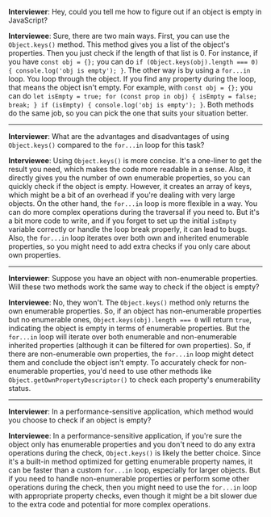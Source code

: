 **Interviewer**: Hey, could you tell me how to figure out if an object is empty in JavaScript?

**Interviewee**: Sure, there are two main ways. First, you can use the `Object.keys()` method. This method gives you a list of the object's properties. Then you just check if the length of that list is 0. For instance, if you have `const obj = {};` you can do `if (Object.keys(obj).length === 0) { console.log('obj is empty'); }`. The other way is by using a `for...in` loop. You loop through the object. If you find any property during the loop, that means the object isn't empty. For example, with `const obj = {};` you can do `let isEmpty = true; for (const prop in obj) { isEmpty = false; break; } if (isEmpty) { console.log('obj is empty'); }`. Both methods do the same job, so you can pick the one that suits your situation better.

------

**Interviewer**: What are the advantages and disadvantages of using `Object.keys()` compared to the `for...in` loop for this task?

**Interviewee**: Using `Object.keys()` is more concise. It's a one-liner to get the result you need, which makes the code more readable in a sense. Also, it directly gives you the number of own enumerable properties, so you can quickly check if the object is empty. However, it creates an array of keys, which might be a bit of an overhead if you're dealing with very large objects. On the other hand, the `for...in` loop is more flexible in a way. You can do more complex operations during the traversal if you need to. But it's a bit more code to write, and if you forget to set up the initial `isEmpty` variable correctly or handle the loop break properly, it can lead to bugs. Also, the `for...in` loop iterates over both own and inherited enumerable properties, so you might need to add extra checks if you only care about own properties.

------

**Interviewer**: Suppose you have an object with non-enumerable properties. Will these two methods work the same way to check if the object is empty?

**Interviewee**: No, they won't. The `Object.keys()` method only returns the own enumerable properties. So, if an object has non-enumerable properties but no enumerable ones, `Object.keys(obj).length === 0` will return `true`, indicating the object is empty in terms of enumerable properties. But the `for...in` loop will iterate over both enumerable and non-enumerable inherited properties (although it can be filtered for own properties). So, if there are non-enumerable own properties, the `for...in` loop might detect them and conclude the object isn't empty. To accurately check for non-enumerable properties, you'd need to use other methods like `Object.getOwnPropertyDescriptor()` to check each property's enumerability status.

------

**Interviewer**: In a performance-sensitive application, which method would you choose to check if an object is empty?

**Interviewee**: In a performance-sensitive application, if you're sure the object only has enumerable properties and you don't need to do any extra operations during the check, `Object.keys()` is likely the better choice. Since it's a built-in method optimized for getting enumerable property names, it can be faster than a custom `for...in` loop, especially for larger objects. But if you need to handle non-enumerable properties or perform some other operations during the check, then you might need to use the `for...in` loop with appropriate property checks, even though it might be a bit slower due to the extra code and potential for more complex operations.
